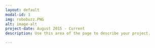 ```yaml
---
layout: default
modal-id: 1
img: robobuzz.PNG
alt: image-alt
project-date: August 2015 - Current
description: Use this area of the page to describe your project. 

---
```

